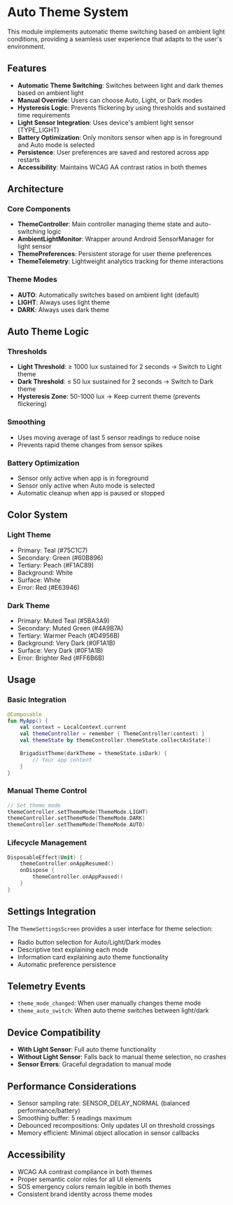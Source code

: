 # Auto Theme System

This module implements automatic theme switching based on ambient light conditions, providing a seamless user experience that adapts to the user's environment.

## Features

- **Automatic Theme Switching**: Switches between light and dark themes based on ambient light
- **Manual Override**: Users can choose Auto, Light, or Dark modes
- **Hysteresis Logic**: Prevents flickering by using thresholds and sustained time requirements
- **Light Sensor Integration**: Uses device's ambient light sensor (TYPE_LIGHT)
- **Battery Optimization**: Only monitors sensor when app is in foreground and Auto mode is selected
- **Persistence**: User preferences are saved and restored across app restarts
- **Accessibility**: Maintains WCAG AA contrast ratios in both themes

## Architecture

### Core Components

- **ThemeController**: Main controller managing theme state and auto-switching logic
- **AmbientLightMonitor**: Wrapper around Android SensorManager for light sensor
- **ThemePreferences**: Persistent storage for user theme preferences
- **ThemeTelemetry**: Lightweight analytics tracking for theme interactions

### Theme Modes

- **AUTO**: Automatically switches based on ambient light (default)
- **LIGHT**: Always uses light theme
- **DARK**: Always uses dark theme

## Auto Theme Logic

### Thresholds
- **Light Threshold**: ≥ 1000 lux sustained for 2 seconds → Switch to Light theme
- **Dark Threshold**: ≤ 50 lux sustained for 2 seconds → Switch to Dark theme
- **Hysteresis Zone**: 50-1000 lux → Keep current theme (prevents flickering)

### Smoothing
- Uses moving average of last 5 sensor readings to reduce noise
- Prevents rapid theme changes from sensor spikes

### Battery Optimization
- Sensor only active when app is in foreground
- Sensor only active when Auto mode is selected
- Automatic cleanup when app is paused or stopped

## Color System

### Light Theme
- Primary: Teal (#75C1C7)
- Secondary: Green (#60B896)
- Tertiary: Peach (#F1AC89)
- Background: White
- Surface: White
- Error: Red (#E63946)

### Dark Theme
- Primary: Muted Teal (#5BA3A9)
- Secondary: Muted Green (#4A9B7A)
- Tertiary: Warmer Peach (#D4956B)
- Background: Very Dark (#0F1A1B)
- Surface: Very Dark (#0F1A1B)
- Error: Brighter Red (#FF6B6B)

## Usage

### Basic Integration
```kotlin
@Composable
fun MyApp() {
    val context = LocalContext.current
    val themeController = remember { ThemeController(context) }
    val themeState by themeController.themeState.collectAsState()
    
    BrigadistTheme(darkTheme = themeState.isDark) {
        // Your app content
    }
}
```

### Manual Theme Control
```kotlin
// Set theme mode
themeController.setThemeMode(ThemeMode.LIGHT)
themeController.setThemeMode(ThemeMode.DARK)
themeController.setThemeMode(ThemeMode.AUTO)
```

### Lifecycle Management
```kotlin
DisposableEffect(Unit) {
    themeController.onAppResumed()
    onDispose {
        themeController.onAppPaused()
    }
}
```

## Settings Integration

The `ThemeSettingsScreen` provides a user interface for theme selection:

- Radio button selection for Auto/Light/Dark modes
- Descriptive text explaining each mode
- Information card explaining auto theme functionality
- Automatic preference persistence

## Telemetry Events

- `theme_mode_changed`: When user manually changes theme mode
- `theme_auto_switch`: When auto theme switches between light/dark

## Device Compatibility

- **With Light Sensor**: Full auto theme functionality
- **Without Light Sensor**: Falls back to manual theme selection, no crashes
- **Sensor Errors**: Graceful degradation to manual mode

## Performance Considerations

- Sensor sampling rate: SENSOR_DELAY_NORMAL (balanced performance/battery)
- Smoothing buffer: 5 readings maximum
- Debounced recompositions: Only updates UI on threshold crossings
- Memory efficient: Minimal object allocation in sensor callbacks

## Accessibility

- WCAG AA contrast compliance in both themes
- Proper semantic color roles for all UI elements
- SOS emergency colors remain legible in both themes
- Consistent brand identity across theme modes
